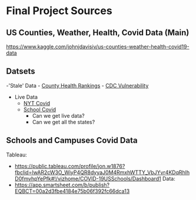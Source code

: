# Final Project Sources
## US Counties, Weather, Health, Covid Data (Main)
https://www.kaggle.com/johnjdavisiv/us-counties-weather-health-covid19-data

## Datsets
-'Stale' Data
	- [County Health Rankings](https://www.countyhealthrankings.org/explore-health-rankings/use-data/explore-your-snapshot)
	- [CDC Vulnerability](https://svi.cdc.gov/Documents/Data/2016_SVI_Data/SVI2016Documentation.pdf)
- Live Data
	- [NYT Covid](https://github.com/nytimes/covid-19-data)
	- [School Covid](https://app.smartsheet.com/b/publish?EQBCT=00a2d3fbe4184e75b06f392fc66dca13)
		- Can we get live data?
		- Can we get all the states? 

## Schools and Campuses Covid Data
Tableau:
- https://public.tableau.com/profile/jon.w1876?fbclid=IwAR2cW3O_WiyP4QR8dyyaJ0M4RmxhWTTY_VbJYvr4KDqRhlhD0fmvhpYePfk#!/vizhome/COVID-19USSchools/Dashboard1
Data:
- https://app.smartsheet.com/b/publish?EQBCT=00a2d3fbe4184e75b06f392fc66dca13

